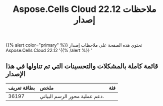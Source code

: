 ﻿---
title: Aspose.Cells Cloud 22.12 ملاحظات إصدار
second_title: Aspose.Cells Cloud Documen
type: docs
url: /ar/aspose-cells-cloud-22-12-release-notes/
description: Aspose.Cells Cloud يدعم Excel لإنشاء وتحويل ودمج وتقسيم وحماية وتشغيل الكائن الداخلي وما إلى ذلك
weight: 10
---
{{% alert color="primary" %}} 
تحتوي هذه الصفحة على ملاحظات إصدار Aspose.Cells Cloud 22.12
'{{% /alert %}} '
## **قائمة كاملة بالمشكلات والتحسينات التي تم تناولها في هذا الإصدار**

|**بطاقة تعريف**|**ملخص**|**فئة**|
|:- |:- |:- |
|36197 | دعم عملية محور الرسم البياني.|
